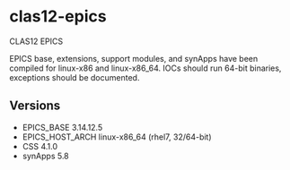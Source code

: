 # clas12-epics
CLAS12 EPICS 

EPICS base, extensions, support modules, and synApps have been compiled for 
linux-x86 and linux-x86_64. IOCs should run 64-bit binaries, exceptions should 
be documented. 

## Versions
  * EPICS_BASE 3.14.12.5
  * EPICS_HOST_ARCH linux-x86_64 (rhel7, 32/64-bit)
  * CSS 4.1.0
  * synApps 5.8

